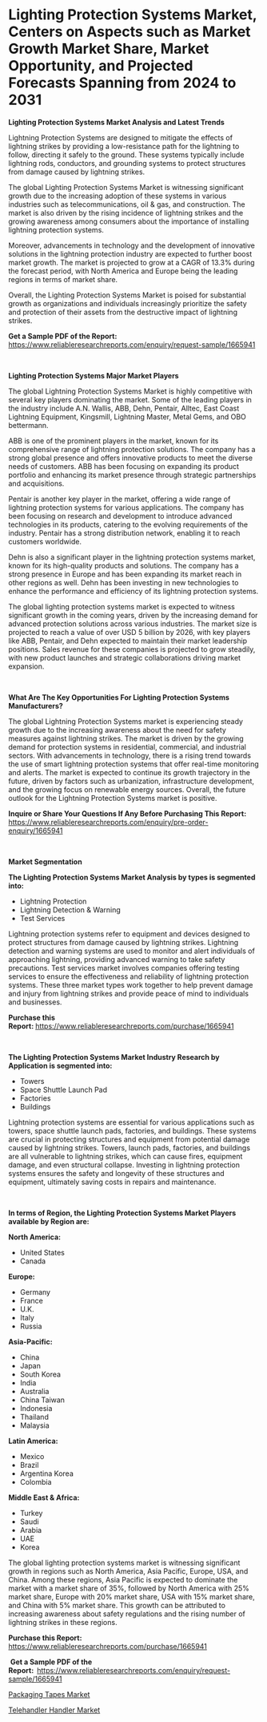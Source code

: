 <p><h1>Lighting Protection Systems Market, Centers on Aspects such as Market Growth Market Share, Market Opportunity, and Projected Forecasts Spanning from 2024 to 2031</h1></p><p><strong>Lighting Protection Systems Market Analysis and Latest Trends</strong></p>
<p><p>Lightning Protection Systems are designed to mitigate the effects of lightning strikes by providing a low-resistance path for the lightning to follow, directing it safely to the ground. These systems typically include lightning rods, conductors, and grounding systems to protect structures from damage caused by lightning strikes.</p><p>The global Lighting Protection Systems Market is witnessing significant growth due to the increasing adoption of these systems in various industries such as telecommunications, oil & gas, and construction. The market is also driven by the rising incidence of lightning strikes and the growing awareness among consumers about the importance of installing lightning protection systems.</p><p>Moreover, advancements in technology and the development of innovative solutions in the lightning protection industry are expected to further boost market growth. The market is projected to grow at a CAGR of 13.3% during the forecast period, with North America and Europe being the leading regions in terms of market share.</p><p>Overall, the Lighting Protection Systems Market is poised for substantial growth as organizations and individuals increasingly prioritize the safety and protection of their assets from the destructive impact of lightning strikes.</p></p>
<p><strong>Get a Sample PDF of the Report:&nbsp;</strong> <a href="https://www.reliableresearchreports.com/enquiry/request-sample/1665941">https://www.reliableresearchreports.com/enquiry/request-sample/1665941</a></p>
<p>&nbsp;</p>
<p><strong>Lighting Protection Systems Major Market Players</strong></p>
<p><p>The global Lightning Protection Systems Market is highly competitive with several key players dominating the market. Some of the leading players in the industry include A.N. Wallis, ABB, Dehn, Pentair, Alltec, East Coast Lightning Equipment, Kingsmill, Lightning Master, Metal Gems, and OBO bettermann.</p><p>ABB is one of the prominent players in the market, known for its comprehensive range of lightning protection solutions. The company has a strong global presence and offers innovative products to meet the diverse needs of customers. ABB has been focusing on expanding its product portfolio and enhancing its market presence through strategic partnerships and acquisitions.</p><p>Pentair is another key player in the market, offering a wide range of lightning protection systems for various applications. The company has been focusing on research and development to introduce advanced technologies in its products, catering to the evolving requirements of the industry. Pentair has a strong distribution network, enabling it to reach customers worldwide.</p><p>Dehn is also a significant player in the lightning protection systems market, known for its high-quality products and solutions. The company has a strong presence in Europe and has been expanding its market reach in other regions as well. Dehn has been investing in new technologies to enhance the performance and efficiency of its lightning protection systems.</p><p>The global lighting protection systems market is expected to witness significant growth in the coming years, driven by the increasing demand for advanced protection solutions across various industries. The market size is projected to reach a value of over USD 5 billion by 2026, with key players like ABB, Pentair, and Dehn expected to maintain their market leadership positions. Sales revenue for these companies is projected to grow steadily, with new product launches and strategic collaborations driving market expansion.</p></p>
<p>&nbsp;</p>
<p><strong>What Are The Key Opportunities For Lighting Protection Systems Manufacturers?</strong></p>
<p><p>The global Lightning Protection Systems market is experiencing steady growth due to the increasing awareness about the need for safety measures against lightning strikes. The market is driven by the growing demand for protection systems in residential, commercial, and industrial sectors. With advancements in technology, there is a rising trend towards the use of smart lightning protection systems that offer real-time monitoring and alerts. The market is expected to continue its growth trajectory in the future, driven by factors such as urbanization, infrastructure development, and the growing focus on renewable energy sources. Overall, the future outlook for the Lightning Protection Systems market is positive.</p></p>
<p><strong>Inquire or Share Your Questions If Any Before Purchasing This Report:</strong> <a href="https://www.reliableresearchreports.com/enquiry/pre-order-enquiry/1665941">https://www.reliableresearchreports.com/enquiry/pre-order-enquiry/1665941</a></p>
<p>&nbsp;</p>
<p><strong>Market Segmentation</strong></p>
<p><strong>The Lighting Protection Systems Market Analysis by types is segmented into:</strong></p>
<p><ul><li>Lightning Protection</li><li>Lightning Detection & Warning</li><li>Test Services</li></ul></p>
<p><p>Lightning protection systems refer to equipment and devices designed to protect structures from damage caused by lightning strikes. Lightning detection and warning systems are used to monitor and alert individuals of approaching lightning, providing advanced warning to take safety precautions. Test services market involves companies offering testing services to ensure the effectiveness and reliability of lightning protection systems. These three market types work together to help prevent damage and injury from lightning strikes and provide peace of mind to individuals and businesses.</p></p>
<p><strong>Purchase this Report:&nbsp;</strong><a href="https://www.reliableresearchreports.com/purchase/1665941">https://www.reliableresearchreports.com/purchase/1665941</a></p>
<p>&nbsp;</p>
<p><strong>The Lighting Protection Systems Market Industry Research by Application is segmented into:</strong></p>
<p><ul><li>Towers</li><li>Space Shuttle Launch Pad</li><li>Factories</li><li>Buildings</li></ul></p>
<p><p>Lightning protection systems are essential for various applications such as towers, space shuttle launch pads, factories, and buildings. These systems are crucial in protecting structures and equipment from potential damage caused by lightning strikes. Towers, launch pads, factories, and buildings are all vulnerable to lightning strikes, which can cause fires, equipment damage, and even structural collapse. Investing in lightning protection systems ensures the safety and longevity of these structures and equipment, ultimately saving costs in repairs and maintenance.</p></p>
<p>&nbsp;</p>
<p><strong>In terms of Region, the Lighting Protection Systems Market Players available by Region are:</strong></p>
<p>
    <p> <strong> North America: </strong>
        <ul>
            <li>United States</li>
            <li>Canada</li>
        </ul>
        </p> 
    <p> <strong> Europe: </strong>
        <ul>
            <li>Germany</li>
            <li>France</li>
            <li>U.K.</li>
            <li>Italy</li>
            <li>Russia</li>
        </ul>
        </p> 
    <p> <strong> Asia-Pacific: </strong>
        <ul>
            <li>China</li>
            <li>Japan</li>
            <li>South Korea</li>
            <li>India</li>
            <li>Australia</li>
            <li>China Taiwan</li>
            <li>Indonesia</li>
            <li>Thailand</li>
            <li>Malaysia</li>
        </ul>
        </p> 
    <p> <strong> Latin America: </strong>
        <ul>
            <li>Mexico</li>
            <li>Brazil</li>
            <li>Argentina Korea</li>
            <li>Colombia</li>
        </ul>
        </p> 
    <p> <strong> Middle East & Africa: </strong>
        <ul>
            <li>Turkey</li>
            <li>Saudi</li>
            <li>Arabia</li>
            <li>UAE</li>
            <li>Korea</li>
        </ul>
    </p>
    </p>
<p><p>The global lighting protection systems market is witnessing significant growth in regions such as North America, Asia Pacific, Europe, USA, and China. Among these regions, Asia Pacific is expected to dominate the market with a market share of 35%, followed by North America with 25% market share, Europe with 20% market share, USA with 15% market share, and China with 5% market share. This growth can be attributed to increasing awareness about safety regulations and the rising number of lightning strikes in these regions.</p></p>
<p><strong>Purchase this Report: </strong><a href="https://www.reliableresearchreports.com/purchase/1665941">https://www.reliableresearchreports.com/purchase/1665941</a></p>
<p>&nbsp;<strong>Get a Sample PDF of the Report:&nbsp;&nbsp;</strong><a href="https://www.reliableresearchreports.com/enquiry/request-sample/1665941">https://www.reliableresearchreports.com/enquiry/request-sample/1665941</a></p>
<p><strong></strong></p>
<p><p><a href="https://three-jumbo-f6d.notion.site/Packaging-Tapes-Market-Challenges-Opportunities-and-Growth-Drivers-and-Major-Market-Players-forec-8fd4b6716bd440539b2ae9b660e89dd4">Packaging Tapes Market</a></p><p><a href="https://view.publitas.com/reportprime-1/telehandler-handler-market-size-reflecting-a-forecast-till-2031-market-by-type-by-application-and-by-geography/">Telehandler Handler Market</a></p></p>